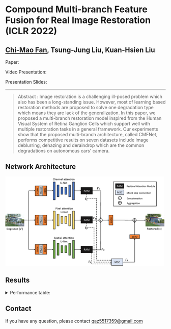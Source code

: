 # Compound Multi-branch Feature Fusion for Real Image Restoration (ICLR 2022)  
## [Chi-Mao Fan](https://github.com/FanChiMao), Tsung-Jung Liu, Kuan-Hsien Liu  

Paper:  

Video Presentation:  

Presentation Slides:  

***
> Abstract : Image restoration is a challenging ill-posed problem which also has been a long-standing issue. 
> However, most of learning based restoration methods are proposed to solve one degradation type which means they are lack of the generalization.
> In this paper, we proposed a multi-branch restoration model inspired from the Human Visual System of Retina Ganglion Cells which support well with multiple restoration tasks in a general framework.
>  Our experiments show that the proposed multi-branch architecture, called CMFNet, performs competitive results on seven datasets include image deblurring, dehazing and deraindrop which are the common degradations on autonomous cars' camera.

## Network Architecture  
<img src = "./figures/CMFNet.png" width="500">  

## Results
<details>  
<summary>Performance table: </summary>   
- Deraindrop  
<img src = "./figures/deraindrop_table.png" width="500">

- Dehaze  
<img src = "./figures/dehaze_table.png" width="500">

- Deblur  
<img src = "./figures/deblur_table.png" width="500">

</details>  
  
## Contact
If you have any question, please contact qaz5517359@gmail.com  

